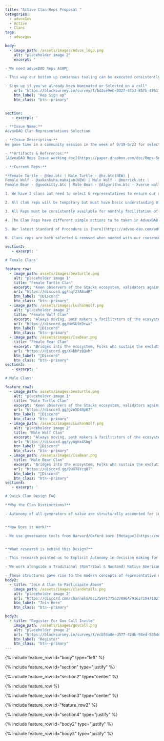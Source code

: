 ```yaml
---
title: "Active Clan Reps Proposal "
categories:
  - advoxGov
  - Active
  - Clans
tags:
  - advoxgov

body:
  - image_path: /assets/images/Advox_logo.png
    alt: "placeholder image 2"
    excerpt: "

- We need advoxDAO Reps ASAP🤍

- This way our bottom up consensus tooling can be executed consistently for important ecosystem issues

- Sign up if you've already been Nominated or Selected on a call"
    url: "https://blocksurvey.io/survey/t/bd2ce9eb-0327-44a3-857b-4761f9c1dca0/r/o"
    btn_label: "Rep Sign up"
    btn_class: "btn--primary"
    

section:
   - excerpt: ' 

- **Issue Name:**
AdvoxDAO Clan Representatives Selection

- **Issue Description:** 
We gave time in a community session in the week of 9/19-9/23 for selection of six clan representatives. This selection will then be confirmed via our consensus flows in #active-issues and #formal-issues in following days. We need our reps first, this will ensure the issue consensus completes. 

- **Artifacts & References:** 
[AdvoxDAO Reps Issue working doc](https://paper.dropbox.com/doc/Reps-Selection-Issue--BpXcfhc11N~nIdzvIj7Z1pPBAQ-OaruTyFFf90TsPeZDvv13)

- **Current Reps:**

**Female Turtle - @dez.btc | Male Turtle - @hz.btc(NEW) |
Female Wolf - @aakanksha.mahajan(NEW) | Male Wolf - @merrick.btc |
Female Bear - @goodkitty.btc | Male Bear - @Algorithm.btc - Xverse wallet**

1. We have 3 clans but need to select 6 representatives to ensure our autonomous decision making goals are met. 3 Female Reps 3 Male Reps. Our attempt at ensuring no voices are drowned out over time. 

2. All clan reps will be temporary but must have basic understanding of our Turtle, Wolf and Bear [clan model](https://discord.com/channels/621759717756370964/916371047102705704/1012059812130992128). 

3. All Reps must be consistently available for monthly facilitation of active AdvoxDAO issues described below. Sub reps can be chosen by reps for support in facilitation & emergency absence. 

4. The Clan Reps have different simple actions to be taken in AdvoxDAO discord channels, priority for reps is ensuring we complete our consensus decision making flows while accurately representing community voice.

5. Our latest Standard of Procedure is [here](https://advox-dao.com/advoxgov/upcoming/active-issues/).

6. Clans reps are both selected & removed when needed with our consensus tools described in SoP.'

section2:
   - excerpt: ' 

# Female Clans'

feature_row:
  - image_path: assets/images/beaturtle.png
    alt: "placeholder image 1"
    title: "Female Turtle Clan"
    excerpt: "Keen observers of the Stacks ecosystem, validators against core values."
    url: "https://discord.gg/hqf27A8udR"
    btn_label: "🐢Discord"
    btn_class: "btn--primary"
  - image_path: /assets/images/LushanWolf.png
    alt: "placeholder image 2"
    title: "Female Wolf Clan"
    excerpt: "Always moving, path makers & facilitators of the ecosystem."
    url: "https://discord.gg/HmSUtK9cwx"
    btn_label: "🐺Discord"
    btn_class: "btn--primary"
  - image_path: /assets/images/IsaBear.png
    title: "Female Bear Clan"
    excerpt: "Bridges into the ecosystem, Folks who sustain the evolution of the ecosystem."
    url: "https://discord.gg/X4bhPzBQvh"
    btn_label: "🐻Discord"
    btn_class: "btn--primary"
section3:
   - excerpt: ' 

# Male Clans'

feature_row2:
  - image_path: assets/images/beaturtle.png
    alt: "placeholder image 1"
    title: "Male Turtle Clan"
    excerpt: "Keen observers of the Stacks ecosystem, validators against core values."
    url: "https://discord.gg/g2n5D4Np67"
    btn_label: "🐢Discord"
    btn_class: "btn--primary"
  - image_path: /assets/images/LushanWolf.png
    alt: "placeholder image 2"
    title: "Male Wolf Clan"
    excerpt: "Always moving, path makers & facilitators of the ecosystem."
    url: "https://discord.gg/yyugHx4Sbg"
    btn_label: "🐺Discord"
    btn_class: "btn--primary"
  - image_path: /assets/images/IsaBear.png
    title: "Male Bear Clan"
    excerpt: "Bridges into the ecosystem, Folks who sustain the evolution of the ecosystem."
    url: "https://discord.gg/9UXT8Ycq8T"
    btn_label: "🐻Discord"
    btn_class: "btn--primary"
section4:
   - excerpt: '

# Quick Clan Design FAQ

**Why the Clan Distinctions?**

- Autonomy of all generators of value are structurally accounted for in the Clan Design, even ensuring voices of **Women & Ecosystems are not drowned out in long term.**


**How Does it Work?**

- We use governance tools from Harvard/Oxford born [Metagov](https://metagov.org/) research group, we integrate this right right into the official Stacks discord as shown [here](https://advox-dao.com/advoxres/#advox-clan-governance).


**What research is behind this Design?**

- This research pointed us to Explicit Autonomy in decision making for Women, regenerative ecosystems as critical in both contexts of Original People Nations & the potential of long term sustainability in OSS of Web. [Rensselaer Polytechnic Institute](https://generativejustice.org/) & [National Center of Scientific Research in Paris](https://cyber.harvard.edu/people/pdefilippi)

- We work alongside a Traditional (NonTribal & NonBand) Native American Two Row Wampum Council for guidance in bottom up organization. 

- These structures gave rise to the modern concepts of representative democracy, decentralized autonomous confederation etc.'
body2: 
  - title: "Join A Clan to Participate Above"
    image_path: /assets/images/clandetails.png
    alt: "placeholder image 2"
    url: "https://discord.com/channels/621759717756370964/916371047102705704/1011947207697641562"
    btn_label: "Join Here"
    btn_class: "btn--primary" 

body3:
  - title: "Register For Gov Call Invite"
    image_path: /assets/images/govcall.png
    alt: "placeholder image 2"
    url: "https://blocksurvey.io/survey/t/ecb59a8e-d577-42db-94ed-5354d64a0359/r/o"
    btn_label: "Register"
    btn_class: "btn--primary"
---
```

{% include feature_row id="body" type="left" %}

{% include feature_row id="section" type="justify" %}

{% include feature_row id="section2" type="center" %}

{% include feature_row %}

{% include feature_row id="section3" type="center" %}

{% include feature_row id="feature_row2" %}

{% include feature_row id="section4" type="justify" %}

{% include feature_row id="body2" type="justify" %}

{% include feature_row id="body3" type="justify" %}
